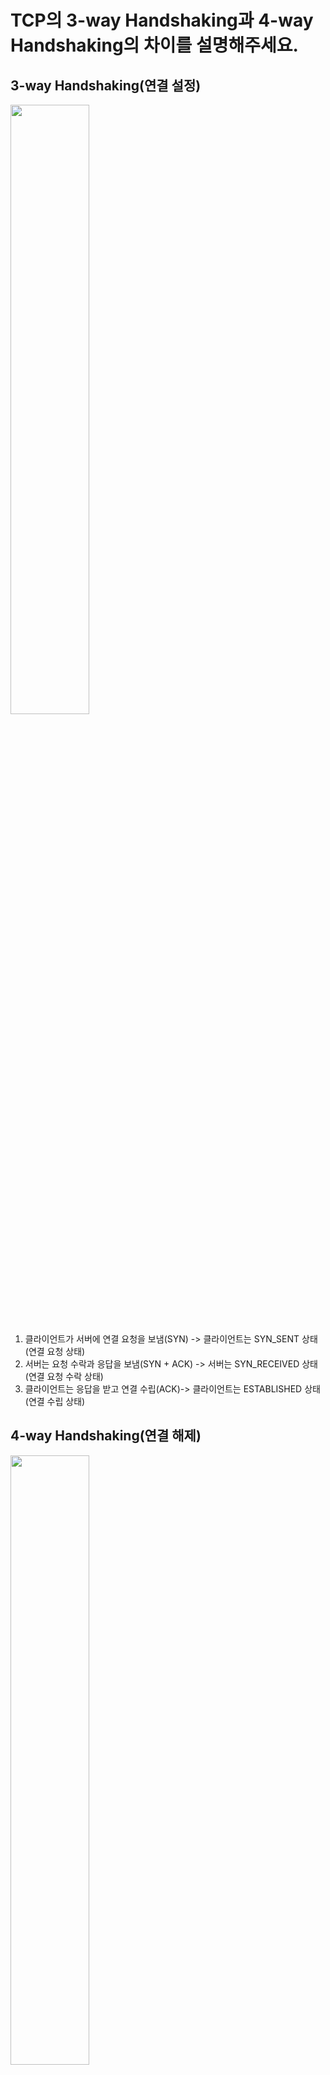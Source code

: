 # TCP의 3-way Handshaking과 4-way Handshaking의 차이를 설명해주세요.

## 3-way Handshaking(연결 설정)
<img src="https://velog.velcdn.com/images/alkwen0996/post/7553f1db-dbde-4a7c-8f39-0811824b7f98/image.png" width="50%">

1. 클라이언트가 서버에 연결 요청을 보냄(SYN) -> 클라이언트는 SYN_SENT 상태(연결 요청 상태)
2. 서버는 요청 수락과 응답을 보냄(SYN + ACK) -> 서버는 SYN_RECEIVED 상태(연결 요청 수락 상태)
3. 클라이언트는 응답을 받고 연결 수립(ACK)-> 클라이언트는 ESTABLISHED 상태(연결 수립 상태)

## 4-way Handshaking(연결 해제)
<img src="https://velog.velcdn.com/images/alkwen0996/post/60cde43c-e4a0-4be0-a5ac-5727d92e3591/image.png" width="50%">

1. 클라이언트가 서버에 연결 종료 요청을 보냄(FIN) -> 클라이언트는 FIN_WAIT_1 상태(연결 종료 요청 상태)
2. 서버는 아직 보낼 데이터가 남아있을 수 있기 때문에 요청 수락 음답을 보냄(ACK) -> 서버는 CLOSE_WAIT 상태(연결 종료 요청 수락 상태)
3. 종료할 준비가 되었다는 신호를 보냄(FIN) -> 클라이언트는 서버로부터 데이터가 올 수 있으므로 FIN을 받고 대기하는 TIME_WAIT 상태로 변경
4. 클라이언트는 응답을 받고 연결 종료(ACK) -> 클라이언트는 CLOSED 상태(연결 종료 상태)

> 만약 3-way Handshaking 중 ACK가 누락된다면 어떤 일이 발생하나요?
>- 클라이언트는 서버로부터 ACK를 받지 못하고 타임아웃이 발생하면 다시 SYN을 보냄.
>- 서버는 클라이언트로부터 ACK을 받지 못하면 SYN+ACK를 계속 보냄. 클라이언트는 중복된 데이터를 받게 됨.
  >- 이러한 상황을 방지하기 위해 시퀀스 번호를 사용하여 중복된 데이터를 거르는 방법을 사용함.

> 플래그 비트
> - SYN : 연결 설정 요청
>
> Sequence Number를 랜덤으로 설정하여 통신 상대방에게 전달
> - ACK : 응답 확인
> 
> Sequence Number에 1을 더한 값을 ACK 번호로 설정하여 상대방에게 전달
> - FIN : 연결 종료 요청

# TCP의 흐름제어 기법 중 슬라이딩 윈도우 방식은 무엇인가요?
## 흐름제어 기법
- 송신측과 수신측의 데이터 처리 속도를 제어하는 것


## stop-and-wait 방식
<img src="https://afteracademy.com/images/what-is-stop-and-wait-protocol-example-03e731cda541ab63.jpg" width="50%">

- 데이터를 전송하고 수신 확인(ACK)을 받은 후 다음 데이터를 전송하는 방식

## 슬라이딩 윈도우 방식
<img src="https://blog.skby.net/wp-content/uploads/2018/11/2-47.png" width="50%">

- 일일이 수신 확인을 받지 않고 수신측에서 감당할 수 있는 윈도우 크기를 설정하여 송신측에서는 윈도우 크기만큼 패킷을 보내고 수신 확인을 받음.
> 슬라이딩 윈도우에서 윈도우 크기가 커지면 어떤 장단점이 있을까요?
> ### 장점
> - 일일이 수신 확인을 받지 않고 윈도우 크기만큼 보내고 수신 확인을 받기 때문에 보다 빠른 전송이 가능

> ### 단점
> - 윈도우 크기가 커질수록 수신측에서 처리할 데이터가 많아지기 때문에 오버플로우가 발생할 수 있음.
